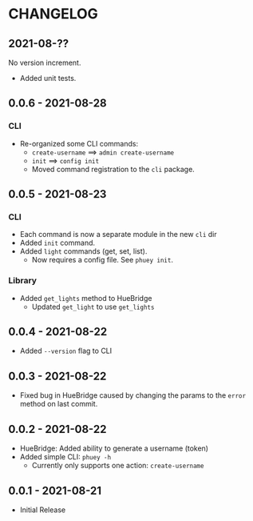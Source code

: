 # CHANGELOG

## 2021-08-??
No version increment.

* Added unit tests.

## 0.0.6 - 2021-08-28
### CLI
* Re-organized some CLI commands:
  * `create-username` ==> `admin create-username`
  * `init` ==> `config init`
  * Moved command registration to the `cli` package.

## 0.0.5 - 2021-08-23
### CLI
* Each command is now a separate module in the new `cli` dir
* Added `init` command.
* Added `light` commands (get, set, list).
  * Now requires a config file. See `phuey init`.

### Library
* Added `get_lights` method to HueBridge
  - Updated `get_light` to use `get_lights`

## 0.0.4 - 2021-08-22
* Added `--version` flag to CLI

## 0.0.3 - 2021-08-22
* Fixed bug in HueBridge caused by changing the params to the `error` method
  on last commit.

## 0.0.2 - 2021-08-22
* HueBridge: Added ability to generate a username (token)
* Added simple CLI: `phuey -h`
  - Currently only supports one action: `create-username`

## 0.0.1 - 2021-08-21
* Initial Release
